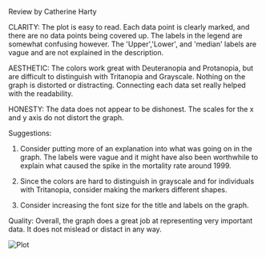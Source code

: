 Review by Catherine Harty

CLARITY: The plot is easy to read. Each data point is clearly marked, and there are no data points being covered up. 
The labels in the legend are somewhat confusing however. The 'Upper','Lower', and 'median' labels are vague and are not explained in the description.

AESTHETIC: The colors work great with Deuteranopia and Protanopia, but are difficult to distinguish with Tritanopia and Grayscale.
Nothing on the graph is distorted or distracting. Connecting each data set really helped with the readability. 

HONESTY: The data does not appear to be dishonest. The scales for the x and y axis do not distort the graph.

Suggestions:
1) Consider putting more of an explanation into what was going on in the graph. The labels were vague and it might have 
also been worthwhile to explain what caused the spike in the mortality rate around 1999.

2) Since the colors are hard to distinguish in grayscale and for individuals with Tritanopia, consider making the markers different shapes.

3) Consider increasing the font size for the title and labels on the graph. 

Quality: Overall, the graph does a great job at representing very important data. It does not mislead or distact in any way.

![Plot](https://raw.githubusercontent.com/vicaleram/DSPS_VRamirez/master/HW8/Homework8dsps.png)
